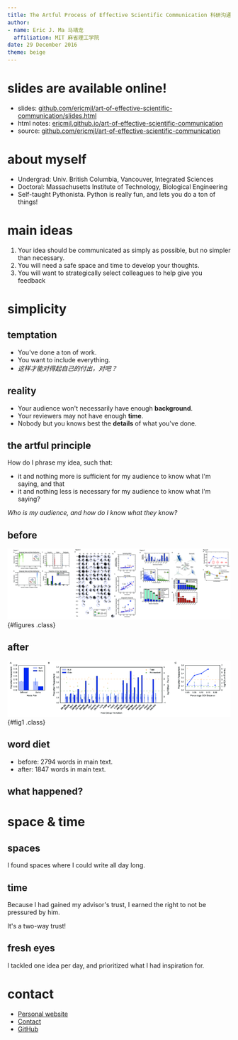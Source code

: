 ```yaml
---
title: The Artful Process of Effective Scientific Communication 科研沟通的艺术
author:
- name: Eric J. Ma 马靖龙
  affiliation: MIT 麻省理工学院
date: 29 December 2016
theme: beige
---
```


# slides are available online!

- slides: [github.com/ericmjl/art-of-effective-scientific-communication/slides.html][slides]
- html notes: [ericmjl.github.io/art-of-effective-scientific-communication][html]
- source: [github.com/ericmjl/art-of-effective-scientific-communication][source]

[source]: https://github.com/ericmjl/art-of-effective-scientific-communication
[html]: https://ericmjl.github.io/art-of-effective-scientific-communication
[slides]: https://ericmjl.github.io/art-of-effective-scientific-communication/slides.html

# about myself

- Undergrad: Univ. British Columbia, Vancouver, Integrated Sciences
- Doctoral: Massachusetts Institute of Technology, Biological Engineering
- Self-taught Pythonista. Python is really fun, and lets you do a ton of things!

# main ideas

1. Your idea should be communicated as simply as possible, but no simpler than necessary.
1. You will need a safe space and time to develop your thoughts.
1. You will want to strategically select colleagues to help give you feedback

# simplicity

## temptation

- You've done a ton of work.
- You want to include everything.
- *这样才能对得起自己的付出，对吧？*

## reality

- Your audience won't necessarily have enough **background**.
- Your reviewers may not have enough **time**.
- Nobody but you knows best the **details** of what you've done.

## the artful principle

How do I phrase my idea, such that:

- it and nothing more is sufficient for my audience to know what I'm saying, and that
- it and nothing less is necessary for my audience to know what I'm saying?

*Who is my audience, and how do I know what they know?*

## before

![All four figures from my first set of submissions to Nature, Science and eLife.](./figures/four-figures.png){#figures .class}

## after

![The final figure that told the story in its entirety, in the submission to PNAS](./figures/fig1-pnas.png){#fig1 .class}

## word diet

- before: 2794 words in main text.
- after: 1847 words in main text.

## what happened?

# space & time

## spaces

I found spaces where I could write all day long.

## time

Because I had gained my advisor's trust, I earned the right to not be pressured by him.

It's a two-way trust!

## fresh eyes

I tackled one idea per day, and prioritized what I had inspiration for.

##

# contact

- [Personal website](http://www.ericmjl.com)
- [Contact](http://www.shortwhale.com/ericmjl)
- [GitHub](https://github.com/ericmjl)
